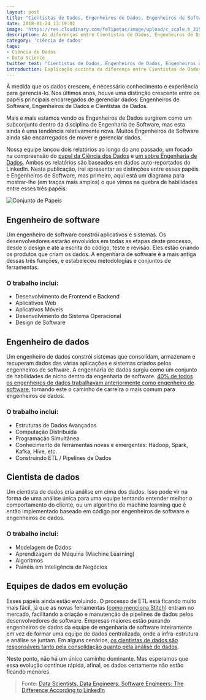 ```yaml
---
layout: post
title: "Cientistas de Dados, Engenheiros de Dados, Engenheiros de Software: a diferença de acordo com o LinkedIn"
date: 2018-01-24 13:19:02
image: 'https://res.cloudinary.com/felipetac/image/upload/c_scale,h_315,w_600/v1516802242/cientistas-de-dados_hltivr.jpg'
description: As diferenças entre Cientistas de Dados, Engenheiros de Dados e Engenheiros de Software podem ficar um pouco confusos às vezes. Sendo assim, aqui está um post fornecido pelo convidado Jake Stein, CEO da Stitch anteriormente RJ Metrics, que visa esclarecer algumas dessas confusões com base em dados do LinkedIn
category: 'ciência de dados'
tags:
- Ciência de Dados
- Data Science
twitter_text: "Cientistas de Dados, Engenheiros de Dados, Engenheiros de Software: a diferença de acordo com o LinkedIn"
introduction: Explicação sucinta da diferença entre Cientistas de Dados, Engenheiros de Dados, Engenheiros de Software utilizando os dados fornecidos do LinkedIn
---
```

À medida que os dados crescem, é necessário conhecimento e experiência para gerenciá-lo. Nos últimos anos, houve uma distinção crescente entre os papéis principais encarregados de gerenciar dados: Engenheiros de Software, Engenheiros de Dados e Cientistas de Dados.

Mais e mais estamos vendo os Engenheiros de Dados surgirem como um subconjunto dentro da disciplina de Engenharia de Software, mas esta ainda é uma tendência relativamente nova. Muitos Engenheiros de Software ainda são encarregados de mover e gerenciar dados.

Nossa equipe lançou dois relatórios ao longo do ano passado, um focado na compreensão do [papel da Ciência dos Dados](https://www.stitchdata.com/resources/reports/the-state-of-data-science/?thanks=true) e [um sobre Engenharia de Dados](https://www.stitchdata.com/resources/reports/the-state-of-data-engineering/?thanks=true). Ambos os relatórios são baseados em dados auto-reportados do LinkedIn. Nesta publicação, irei apresentar as distinções entre esses papéis e Engenheiros de Software, mas primeiro, aqui está um diagrama para mostrar-lhe (em traços mais amplos) o que vimos na quebra de habilidades entre esses três papéis:

![Conjunto de Papeis](https://res.cloudinary.com/felipetac/image/upload/v1516802242/data-science-engineer-software_mzrgtp.png)

## Engenheiro de software

Um engenheiro de software constrói aplicativos e sistemas. Os desenvolvedores estarão envolvidos em todas as etapas deste processo, desde o design e até a escrita do código, teste e revisão. Eles estão criando os produtos que criam os dados. A engenharia de software é a mais antiga dessas três funções, e estabeleceu metodologias e conjuntos de ferramentas.

### O trabalho inclui:

- Desenvolvimento de Frontend e Backend
- Aplicativos Web
- Aplicativos Móveis
- Desenvolvimento do Sistema Operacional
- Design de Software

## Engenheiro de dados

Um engenheiro de dados constrói sistemas que consolidam, armazenam e recuperam dados das várias aplicações e sistemas criados pelos engenheiros de software. A engenharia de dados surgiu como um conjunto de habilidades de nicho dentro da engenharia de software. [40% de todos os engenheiros de dados trabalhavam anteriormente como engenheiro de software](https://www.stitchdata.com/resources/reports/the-state-of-data-engineering), tornando este o caminho de carreira o mais comum para engenheiros de dados.

### O trabalho inclui:

- Estruturas de Dados Avançados
- Computação Distribuída
- Programação Simultânea
- Conhecimento de ferramentas novas e emergentes: Hadoop, Spark, Kafka, Hive, etc.
- Construindo ETL / Pipelines de Dados

## Cientista de dados

Um cientista de dados cria análise em cima dos dados. Isso pode vir na forma de uma análise única para uma equipe tentando entender melhor o comportamento do cliente, ou um algoritmo de machine learning que é então implementado baseado em código por engenheiros de software e engenheiros de dados.

### O trabalho inclui:

- Modelagem de Dados
- Aprendizagem de Máquina (Machine Learning)
- Algoritmos
- Painéis em Inteligência de Negócios

## Equipes de dados em evolução

Esses papéis ainda estão evoluindo. O processo de ETL está ficando muito mais fácil, já que as novas ferramentas ([como menciona Stitch](https://www.stitchdata.com/)) entram no mercado, facilitando a criação e manutenção de pipelines de dados pelos desenvolvedores de software. Empresas maiores estão puxando engenheiros de dados da equipe de engenharia de software inteiramente em vez de formar uma equipe de dados centralizada, onde a infra-estrutura e análise se juntam. Em alguns cenários, [os cientistas de dados são responsáveis ​​tanto pela consolidação quanto pela análise de dados](http://multithreaded.stitchfix.com/blog/2016/03/16/engineers-shouldnt-write-etl/).

Neste ponto, não há um único caminho dominante. Mas esperamos que essa evolução continue rápida, afinal, os dados certamente não estão ficando menores.

> Fonte: [Data Scientists, Data Engineers, Software Engineers: The Difference According to LinkedIn](http://101.datascience.community/2016/11/28/data-scientists-data-engineers-software-engineers-the-difference-according-to-linkedin/)
